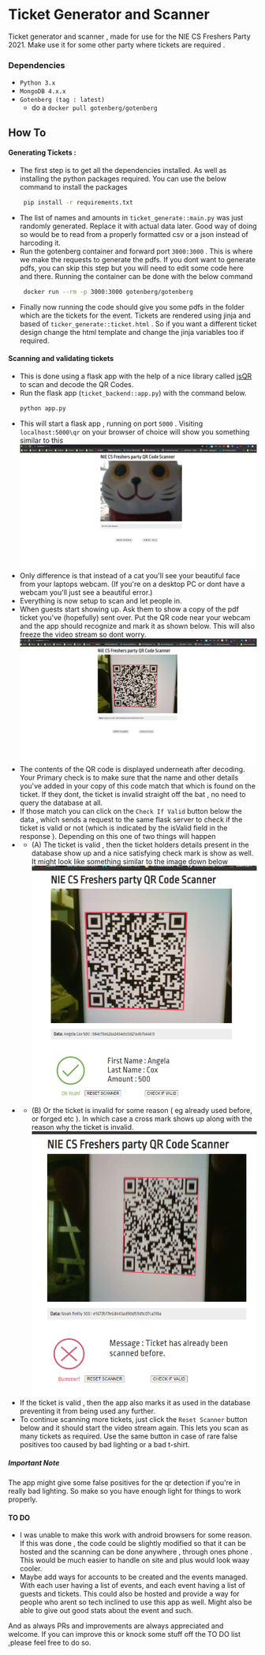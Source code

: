 # Ticket Generator and Scanner

Ticket generator and scanner , made for use for the NIE CS Freshers Party 2021. Make use it for some other party where tickets are required .

### Dependencies
- `Python 3.x` 
- `MongoDB 4.x.x`
- `Gotenberg (tag : latest)`
    - do a  `docker pull gotenberg/gotenberg`

## How To 
#### Generating Tickets :
- The first step is to get all the dependencies installed. As well as installing the python packages required. You can use the below command to install the packages
    ```bash
     pip install -r requirements.txt
    ```
- The list of names and amounts in `ticket_generate::main.py` was just randomly generated. Replace it with actual data later. Good way of doing so would be to read from a properly formatted csv or a json instead of harcoding it. 
- Run the gotenberg container and forward port `3000:3000` . This is where we make the requests to generate the pdfs. If you dont want to generate pdfs, you can skip this step  but you will need to edit some code here and there. Running the container can be done with the below command
    ```bash
     docker run --rm -p 3000:3000 gotenberg/gotenberg
    ```
- Finally now running the code should give you some pdfs in the folder which are the tickets for the event. Tickets are rendered using jinja and based of `ticker_generate::ticket.html` . So if you want a different ticket design change the html template and change the jinja variables too if required.

#### Scanning and validating tickets
- This is done using a flask app with the help of a nice library called [jsQR](https://github.com/cozmo/jsQR) to scan and decode the QR Codes.
- Run the flask app (`ticket_backend::app.py`) with the command below.
    ```bash
    python app.py
    ```
- This will start a flask app , running on port `5000` . Visiting `localhost:5000\qr` on your browser of choice will show you something similar to this
 ![The main screen](/images/Main_Screen.png)
- Only difference is that instead of a cat you'll see your beautiful face from your laptops webcam. (If you're on a desktop PC or dont have a webcam you'll just see a beautiful error.)
- Everything is now setup to scan and let people in. 
- When guests start showing up. Ask them to show a copy of the pdf ticket you've (hopefully) sent over. Put the QR code near your webcam and the app should recognize and mark it as shown below. This will also freeze the video stream so dont worry.
![A QR code was found!!](/images/qr_code_found.png)
- The contents of the QR code is displayed underneath after decoding. Your Primary check is to make sure that the name and other details you've added in your copy of this code match that which is found on the ticket. If they dont, the ticket is invalid straight off the bat , no need to query the database at all.
- If those match you can click on the `Check If Valid` button below the data , which sends a request to the same flask server to check if the ticket is valid or not (which is indicated by the isValid field in the response ). Depending on this one of two things will happen
- - (A) The ticket is valid , then the ticket holders details present in the database show up and a  nice satisfying check mark is show as well. It might look like something similar to the image down below ![A valid ticket](/images/valid_ticket.png)
- - (B) Or the ticket is invalid for some reason ( eg already used before, or forged etc ). In which case a cross mark shows up along with the reason why the ticket is invalid. ![A invalid ticket](/images/invalid_ticket.png)
- If the ticket is valid , then the app also marks it as used in the database preventing it from being used any further.
- To continue scanning more tickets, just click the `Reset Scanner` button below and it should start the video stream again. This lets you scan as many tickets as required. Use the same button in case of rare false positives too caused by bad lighting or a bad t-shirt.

##### Important Note
The app might give some false positives for the qr detection if you're in really bad lighting. So make so you have enough light for things to work properly.

#### TO DO
- I was unable to make this work with android browsers for some reason. If this was done , the code could be slightly modified so that it can be hosted and the scanning can be done anywhere , through ones phone . This would be much easier to handle on site and plus would look waay cooler.
- Maybe add ways for accounts to be created and the events managed. With each user having a list of events, and each event having a list of guests and tickets. This could also be hosted and provide a way for people who arent so tech inclined to use this app as well. Might also be able to give out good stats about the event and such.


And as always PRs and improvements are always appreciated and welcome. If you can improve this or knock some stuff off the TO DO list ,please feel free to do so.
